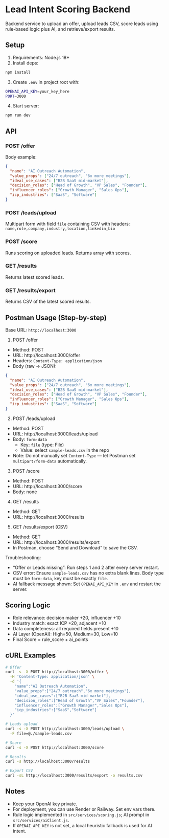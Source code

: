 # Lead Intent Scoring Backend

Backend service to upload an offer, upload leads CSV, score leads using rule-based logic plus AI, and retrieve/export results.

## Setup

1. Requirements: Node.js 18+
2. Install deps:
```bash
npm install
```
3. Create `.env` in project root with:
```bash
OPENAI_API_KEY=your_key_here
PORT=3000
```
4. Start server:
```bash
npm run dev
```

## API

### POST /offer
Body example:
```json
{
  "name": "AI Outreach Automation",
  "value_props": ["24/7 outreach", "6x more meetings"],
  "ideal_use_cases": ["B2B SaaS mid-market"],
  "decision_roles": ["Head of Growth", "VP Sales", "Founder"],
  "influencer_roles": ["Growth Manager", "Sales Ops"],
  "icp_industries": ["SaaS", "Software"]
}
```

### POST /leads/upload
Multipart form with field `file` containing CSV with headers:
`name,role,company,industry,location,linkedin_bio`

### POST /score
Runs scoring on uploaded leads. Returns array with scores.

### GET /results
Returns latest scored leads.

### GET /results/export
Returns CSV of the latest scored results.

## Postman Usage (Step-by-step)
Base URL: `http://localhost:3000`

1) POST /offer
- Method: POST
- URL: http://localhost:3000/offer
- Headers: `Content-Type: application/json`
- Body (raw → JSON):
```json
{
  "name": "AI Outreach Automation",
  "value_props": ["24/7 outreach", "6x more meetings"],
  "ideal_use_cases": ["B2B SaaS mid-market"],
  "decision_roles": ["Head of Growth", "VP Sales", "Founder"],
  "influencer_roles": ["Growth Manager", "Sales Ops"],
  "icp_industries": ["SaaS", "Software"]
}
```

2) POST /leads/upload
- Method: POST
- URL: http://localhost:3000/leads/upload
- Body: `form-data`
  - Key: `file` (type: File)
  - Value: select `sample-leads.csv` in the repo
- Note: Do not manually set `Content-Type` — let Postman set `multipart/form-data` automatically.

3) POST /score
- Method: POST
- URL: http://localhost:3000/score
- Body: none

4) GET /results
- Method: GET
- URL: http://localhost:3000/results

5) GET /results/export (CSV)
- Method: GET
- URL: http://localhost:3000/results/export
- In Postman, choose “Send and Download” to save the CSV.

Troubleshooting:
- “Offer or Leads missing”: Run steps 1 and 2 after every server restart.
- CSV error: Ensure `sample-leads.csv` has no extra blank lines. Body type must be `form-data`, key must be exactly `file`.
- AI fallback message shown: Set `OPENAI_API_KEY` in `.env` and restart the server.

## Scoring Logic
- Role relevance: decision maker +20, influencer +10
- Industry match: exact ICP +20, adjacent +10
- Data completeness: all required fields present +10
- AI Layer (OpenAI): High=50, Medium=30, Low=10
- Final Score = rule_score + ai_points

## cURL Examples
```bash
# Offer
curl -s -X POST http://localhost:3000/offer \
  -H 'Content-Type: application/json' \
  -d '{
    "name":"AI Outreach Automation",
    "value_props":["24/7 outreach","6x more meetings"],
    "ideal_use_cases":["B2B SaaS mid-market"],
    "decision_roles":["Head of Growth","VP Sales","Founder"],
    "influencer_roles":["Growth Manager","Sales Ops"],
    "icp_industries":["SaaS","Software"]
  }'

# Leads upload
curl -s -X POST http://localhost:3000/leads/upload \
  -F file=@./sample-leads.csv

# Score
curl -s -X POST http://localhost:3000/score

# Results
curl -s http://localhost:3000/results

# Export CSV
curl -sL http://localhost:3000/results/export -o results.csv
```

## Notes
- Keep your OpenAI key private.
- For deployment, you can use Render or Railway. Set env vars there.
- Rule logic implemented in `src/services/scoring.js`; AI prompt in `src/services/aiClient.js`.
- If `OPENAI_API_KEY` is not set, a local heuristic fallback is used for AI intent.


